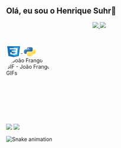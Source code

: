## Olá, eu sou o Henrique Suhr👋

<div align="center">
  <a href="https://github.com/henriquesuhr">
  <img height="180em" src="https://github-readme-stats.vercel.app/api?username=henriquesuhr&show_icons=true&theme=dark&include_all_commits=true&count_private=true"/>
  <img height="130em" src="https://github-readme-stats.vercel.app/api/top-langs/?username=henriquesuhr&layout=compact&langs_count=7&theme=dark"/>
 
</div>
  
##
  
<div style="display: inline_block"><br>
  <img align="center" alt="Rick-CSS" height="30" width="40" src="https://raw.githubusercontent.com/devicons/devicon/master/icons/css3/css3-original.svg">
  <img align="center" alt="Rick-Python" height="30" width="40" src="https://raw.githubusercontent.com/devicons/devicon/master/icons/python/python-original.svg">
  
</div>
  <div class="Gif " style="width: 120px; height: 150px;"><img src="https://c.tenor.com/Jdm1hN5rbDwAAAAd/jo%C3%A3o-frango.gif" width="120" height="150" img align="right" alt="João Frango GIF - João Frango GIFs" style="border-radius:50px;"></div>
 
 ##
  
<div>
  <a href="https://instagram.com/henrique_suhr" target="_blank"><img src="https://img.shields.io/badge/-Instagram-%23E4405F?style=for-the-badge&logo=instagram&logoColor=white" target="_blank"></a>
  <a href="https://www.linkedin.com/in/henrique-daniel-da-silva-suhr-924244211" target="_blank"><img src="https://img.shields.io/badge/-LinkedIn-%230077B5?style=for-the-badge&logo=linkedin&logoColor=white" target="_blank"></a> 
  
  ![Snake animation](https://github.com/henriquesuhr/henriquesuhr/blob/output/github-contribution-grid-snake.svg)
  
  </div>
          
